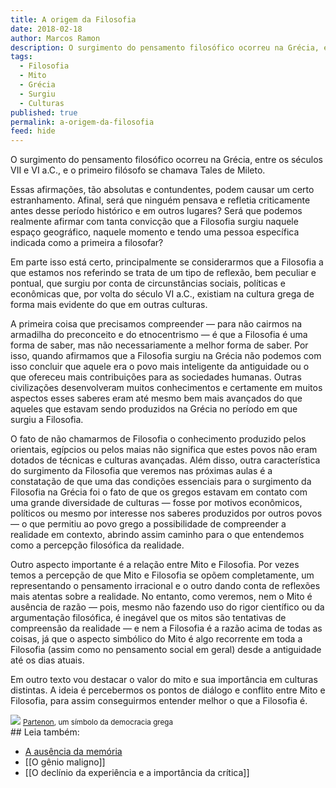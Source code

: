 ```yaml
---
title: A origem da Filosofia
date: 2018-02-18
author: Marcos Ramon
description: O surgimento do pensamento filosófico ocorreu na Grécia, entre os séculos VII e VI a.C., e o primeiro filósofo se chamava Tales de Mileto. Mas será que é tão simples assim?
tags:
  - Filosofia
  - Mito
  - Grécia
  - Surgiu
  - Culturas
published: true
permalink: a-origem-da-filosofia
feed: hide
---
```

O surgimento do pensamento filosófico ocorreu na Grécia, entre os séculos VII e VI a.C., e o primeiro filósofo se chamava Tales de Mileto.

Essas afirmações, tão absolutas e contundentes, podem causar um certo estranhamento. Afinal, será que ninguém pensava e refletia criticamente antes desse período histórico e em outros lugares? Será que podemos realmente afirmar com tanta convicção que a Filosofia surgiu naquele espaço geográfico, naquele momento e tendo uma pessoa específica indicada como a primeira a filosofar?

Em parte isso está certo, principalmente se considerarmos que a Filosofia a que estamos nos referindo se trata de um tipo de reflexão, bem peculiar e pontual, que surgiu por conta de circunstâncias sociais, políticas e econômicas que, por volta do século VI a.C., existiam na cultura grega de forma mais evidente do que em outras culturas.

A primeira coisa que precisamos compreender — para não cairmos na armadilha do preconceito e do etnocentrismo — é que a Filosofia é uma forma de saber, mas não necessariamente a melhor forma de saber. Por isso, quando afirmamos que a Filosofia surgiu na Grécia não podemos com isso concluir que aquele era o povo mais inteligente da antiguidade ou o que ofereceu mais contribuições para as sociedades humanas. Outras civilizações desenvolveram muitos conhecimentos e certamente em muitos aspectos esses saberes eram até mesmo bem mais avançados do que aqueles que estavam sendo produzidos na Grécia no período em que surgiu a Filosofia.

O fato de não chamarmos de Filosofia o conhecimento produzido pelos orientais, egípcios ou pelos maias não significa que estes povos não eram dotados de técnicas e culturas avançadas. Além disso, outra característica do surgimento da Filosofia que veremos nas próximas aulas é a constatação de que uma das condições essenciais para o surgimento da Filosofia na Grécia foi o fato de que os gregos estavam em contato com uma grande diversidade de culturas — fosse por motivos econômicos, políticos ou mesmo por interesse nos saberes produzidos por outros povos — o que permitiu ao povo grego a possibilidade de compreender a realidade em contexto, abrindo assim caminho para o que entendemos como a percepção filosófica da realidade.

Outro aspecto importante é a relação entre Mito e Filosofia. Por vezes temos a percepção de que Mito e Filosofia se opõem completamente, um representando o pensamento irracional e o outro dando conta de reflexões mais atentas sobre a realidade. No entanto, como veremos, nem o Mito é ausência de razão — pois, mesmo não fazendo uso do rigor científico ou da argumentação filosófica, é inegável que os mitos são tentativas de compreensão da realidade — e nem a Filosofia é a razão acima de todas as coisas, já que o aspecto simbólico do Mito é algo recorrente em toda a Filosofia (assim como no pensamento social em geral) desde a antiguidade até os dias atuais.

Em outro texto vou destacar o valor do mito e sua importância em culturas distintas. A ideia é percebermos os pontos de diálogo e conflito entre Mito e Filosofia, para assim conseguirmos entender melhor o que a Filosofia é.

<img src="/assets/img/partenon.jpg">
<small><a href="http://pt.wikipedia.org/wiki/Partenon">Partenon</a>, um símbolo da democracia grega</small>

<div class="leia-tambem" markdown="1">
## Leia também:

- <a href="/a-ausencia-da-memoria">A ausência da memória</a>
- [[O gênio maligno]]
- [[O declínio da experiência e a importância da crítica]]
</div>

